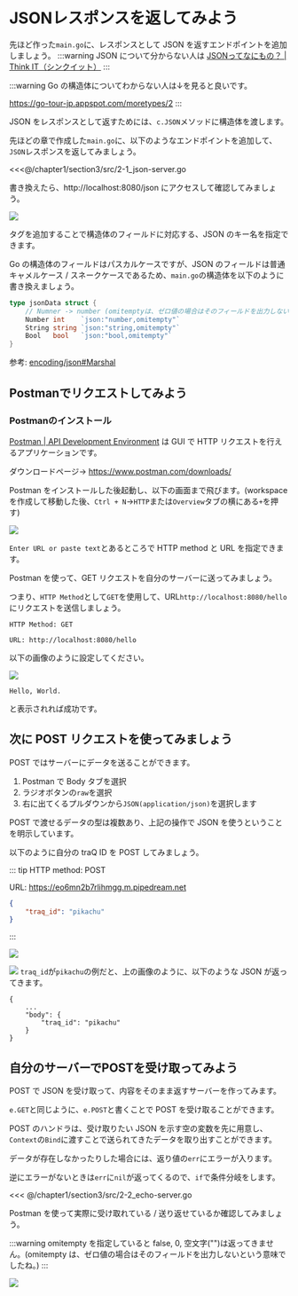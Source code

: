 # JSONレスポンスを返してみよう

先ほど作った`main.go`に、レスポンスとして JSON を返すエンドポイントを追加しましょう。
:::warning
JSON について分からない人は
[JSONってなにもの？ | Think IT（シンクイット）](https://thinkit.co.jp/article/70/1)
:::

:::warning
Go の構造体についてわからない人は↓を見ると良いです。

https://go-tour-jp.appspot.com/moretypes/2
:::

JSON をレスポンスとして返すためには、`c.JSON`メソッドに構造体を渡します。

先ほどの章で作成した`main.go`に、以下のようなエンドポイントを追加して、`JSON`レスポンスを返してみましょう。

<<<@/chapter1/section3/src/2-1_json-server.go

書き換えたら、http://localhost:8080/json にアクセスして確認してみましょう。

![](assets/json_server.png)

タグを追加することで構造体のフィールドに対応する、JSON のキー名を指定できます。

Go の構造体のフィールドはパスカルケースですが、JSON のフィールドは普通キャメルケース / スネークケースであるため、`main.go`の構造体を以下のように書き換えましょう。

```go
type jsonData struct {
    // Numner -> number (omitemptyは、ゼロ値の場合はそのフィールドを出力しないという意味)
	Number int    `json:"number,omitempty"`
	String string `json:"string,omitempty"`
	Bool   bool   `json:"bool,omitempty"`
}
```

参考: [encoding/json#Marshal](https://pkg.go.dev/encoding/json#Marshal)

## Postmanでリクエストしてみよう

### Postmanのインストール
[Postman | API Development Environment](https://www.getpostman.com/) は GUI で HTTP リクエストを行えるアプリケーションです。

ダウンロードページ→ https://www.postman.com/downloads/

Postman をインストールした後起動し、以下の画面まで飛びます。(workspace を作成して移動した後、`Ctrl + N`→`HTTP`または`Overview`タブの横にある`+`を押す)

![](assets/postman.png)

`Enter URL or paste text`とあるところで HTTP method と URL を指定できます。

Postman を使って、GET リクエストを自分のサーバーに送ってみましょう。

つまり、`HTTP Method`として`GET`を使用して、URL`http://localhost:8080/hello`にリクエストを送信しましょう。
```
HTTP Method: GET

URL: http://localhost:8080/hello
```
以下の画像のように設定してください。

![](assets/postman-hello.png)

```
Hello, World.
```
と表示されれば成功です。

## 次に POST リクエストを使ってみましょう

POST ではサーバーにデータを送ることができます。

1. Postman で Body タブを選択
2. ラジオボタンの`raw`を選択
3. 右に出てくるプルダウンから`JSON(application/json)`を選択します

POST で渡せるデータの型は複数あり、上記の操作で JSON を使うということを明示しています。

以下のように自分の traQ ID を POST してみましょう。

::: tip
HTTP method: POST

URL: https://eo6mn2b7rlihmgg.m.pipedream.net

```json
{
    "traq_id": "pikachu"
}
```
:::

![](assets/postman-post.png)

![](assets/postman-response.png)
`traq_id`が`pikachu`の例だと、上の画像のように、以下のような JSON が返ってきます。
```
{
    ...
    "body": {
        "traq_id": "pikachu"
    }
}
```

<!--
inspectある?
から自分のtraQ IDがあるか確認してみましょう
-->

## 自分のサーバーでPOSTを受け取ってみよう

POST で JSON を受け取って、内容をそのまま返すサーバーを作ってみます。

`e.GET`と同じように、`e.POST`と書くことで POST を受け取ることができます。

POST のハンドラは、受け取りたい JSON を示す空の変数を先に用意し、`Context`の`Bind`に渡すことで送られてきたデータを取り出すことができます。

データが存在しなかったりした場合には、返り値の`err`にエラーが入ります。

逆にエラーがないときは`err`に`nil`が返ってくるので、`if`で条件分岐をします。

<<< @/chapter1/section3/src/2-2_echo-server.go

Postman を使って実際に受け取れている / 送り返せているか確認してみましょう。

:::warning
omitempty を指定していると false, 0, 空文字("")は返ってきません。(omitempty は、ゼロ値の場合はそのフィールドを出力しないという意味でしたね。)
:::

![](assets/postman-echo.png)
